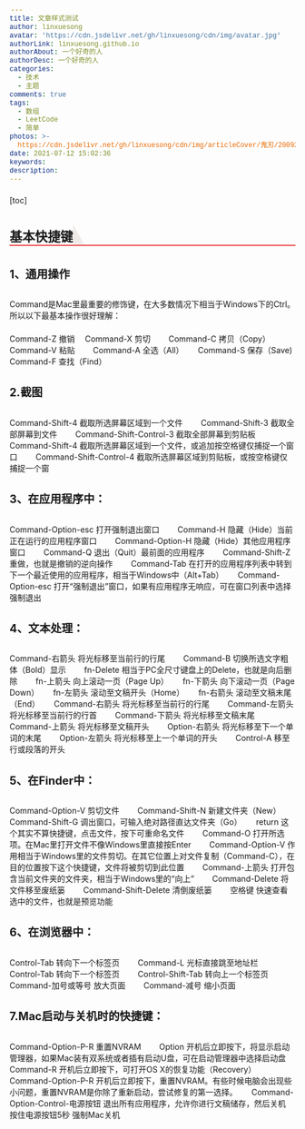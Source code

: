 ```yaml
---
title: 文章样式测试
author: linxuesong
avatar: 'https://cdn.jsdelivr.net/gh/linxuesong/cdn/img/avatar.jpg'
authorLink: linxuesong.github.io
authorAbout: 一个好奇的人
authorDesc: 一个好奇的人
categories:
  - 技术
  - 主题
comments: true
tags:
  - 数组
  - LeetCode
  - 简单
photos: >-
  https://cdn.jsdelivr.net/gh/linxuesong/cdn/img/articleCover/鬼刃/200929110029-3-1200.jpg
date: 2021-07-12 15:02:36
keywords:
description:
---
```

<style>

.output_wrapper/*此属性为全局*/
{
     font-size: 16px;
     color: #3e3e3e;
     line-height: 1.6;
     word-spacing:0px; 
     letter-spacing:0px;
     font-family: "Helvetica Neue",Helvetica,"Hiragino Sans GB","Microsoft YaHei",Arial,sans-serif;   
}
.output_wrapper *
{
  font-size: inherit  ;
  color: inherit;
  line-height: inherit;
  margin:0px;
  padding:0px;
}

p {/*段落*/
  margin: 1.5em 0px;
}
h1,h2,h3,h4,h5,h6 {
  margin: 1.5em 0px;
  font-weight:bold;
}
h1 {
  font-size: 1.6em  ;

}
h2 {
  font-size: 1.4em;
}
h3 {
  font-size: 1.3em;
}
h4 {
  font-size: 1.2em;
}
h5 {
  font-size: 1em;
}
h6 {
  font-size: 1em;
}
h1{/*增加对h3标题的修改*/
  border-bottom:2px  solid   #EC4444;
}
h1 span{/*增加对h1标题字体的修改*/
  display:inline-block;
  font-weight:normal;
  background: #EC4444;
  color:#ffffff;
  padding:3px 10px 0px;
  border-top-right-radius: 3px; 
  border-top-left-radius: 3px; 
  margin-right:3px;
}
h1:after{/*增加对h3标题后面的修饰*/
  display: inline-block; 
  content:" "; 
  vertical-align: bottom;
  border-bottom: 36px solid #EFEBE9;
  border-right: 20px solid transparent; 
}
ul, ol {
  padding-left: 32px;
}
ul{ /*无序列表*/
    list-style-type: disc;
}
ol { /*有序列表*/
  list-style-type: decimal;
}
li *  
{
 /* color: #3e3e3e;*/
} 

li{  /*在公众号下，改变不了li符号的属性（如颜色），并会影响其子元素的属性;而在其它博客平台中，则能正常使用*/ 
    margin-bottom: 0.5em;
/*  color:#159957; */    
}
.code_size_default  /*代码块默认size*/
{
  line-height: 18px;
  font-size: 14px; 
  font-weight:normal;
  word-spacing:0px; 
  letter-spacing:0px; 
}
.code_size_tight /*代码块紧凑size*/
{
   line-height: 15px; 
   font-size: 11px; 
   font-weight:normal;
   word-spacing:-3px; 
   letter-spacing:0px; 
}
pre code /*代码块*/
{           
     font-family: Consolas, Inconsolata, Courier, monospace;
      border-radius: 0px;
}
blockquote { /*引用块*/
  display: block;
  padding: 15px 1rem;
  font-size: 0.9em;
  padding-right: 15px;
  margin: 1em 0;
  color: #819198;
  border-left: 6px solid #dce6f0;
  background: #f2f7fb;
  overflow: auto;
  overflow-scrolling: touch; 
  word-wrap: normal;
  word-break: normal;  
}
blockquote p {
    margin: 0px;
}

a { /*超链接*/
  text-decoration: none;
  color: #1e6bb8;
  word-wrap:break-word;
}

strong  /*强调*/
{
  font-weight: bold;
}
em /*斜体*/
{
 font-style:italic;
}
del /*删除线*/
{
 font-style:italic;
}
strong em/*强调的斜体*/
{
font-weight: bold;
}

hr {  /*分隔线*/
  height: 1px;
  margin: 1.5rem 0px;
  border: none;
  border-top: 1px dashed #A5A5A5;
}

code /*行内代码*/
{
    word-wrap: break-word;
    padding: 2px 4px;
    border-radius: 4px;
    margin:0 2px;
    color:#e96900;
    background:#f8f8f8;
}
img
{
  display: block;
  margin:0 auto;  /*图片水平居中*/
  /* margin:0 0;  */ /*图片水平居左，如需要请打开*/
  max-width:100%;
}
figcaption/*图片描述文字*/
{
  margin-top:10px;
  text-align:center;
   /* text-align:left;  */ /*当图片水平居左时，请打开*/
  color:#999;
  font-size: 0.7em;
}

/*================表格开始================*/
table
{
 display:table;
 width: 100% ;
 text-align: left;
}
tbody {
  border: 0;
}

table tr {
  border: 0;
  border-top: 1px solid #CCC;
  background-color: white;

}

/*隔行改变行的背景色，如需要请打开*/
/*
table tr:nth-child(2n) {
  background-color: #F8F8F8;
}
*/

table tr th, table tr td {
  font-size: 1em;
  border: 1px solid #CCC;
  padding: 0.5em 1em;
  text-align: left;
}
/*表头的属性*/
table tr th {
 font-weight: bold;
  background-color: #F0F0F0;
}
/*================表格结束================*/



/*================数学公式开始================*/
.katex-display {/*块公式*/
  font-size:1.22em; 
}
.katex
{/*行内公式*/
  padding:8px 3px;
}
.katex-display > .katex
{/*块公式*/
   display:inline-block;
   text-align:center;
   padding:3px;
}
.katex img
{/*行内公式对应的图片*/
  display:inline-block;
  vertical-align:middle;
}
/*================数学公式结束================*/

a[href^="#"] sup
{/*注脚*/
  vertical-align:super;
  margin:0 2px;  
  padding:1px 3px; 
  color: #ffffff;
  background:#666666;
  font-size:0.7em;
}

/*================任务列表开始================*/
.task-list-list {
  list-style-type: none;
}
.task-list-list.checked {/*已完成*/
  color: #3e3e3e;
}

.task-list-list.uncheck {/*未完成*/
  color: #bfc1bf;
}
.task-list-list .icon_uncheck, .task-list-list .icon_check {
  display: inline-block;
  vertical-align: middle;
  margin-right: 10px;
}
.task-list-list .icon_check:before
{/*已完成*/
    content: "√";
    border: 2px solid #3e3e3e;
    color:red;
}
.task-list-list .icon_uncheck:before
{/*未完成*/
   content: "x";
   border: 2px solid #bfc1bf;
    color: #bfc1bf;
}
.task-list-list .icon_check:before, .task-list-list .icon_uncheck:before
{/*标志框*/
  padding:2px;
  padding-left: 5px;
  padding-right: 8px;
  border-radius:5px;
}
/*================任务列表结束================*/

.toc
{/*总目录*/
  margin-left:25px;
}
.toc_item
{/*每条目录*/
  display:block;

}
.toc_left
{/*每级目录的缩进*/
  margin-left:25px;
}
</style>

[toc]

# 基本快捷键

## 1、通用操作

Command是Mac里最重要的修饰键，在大多数情况下相当于Windows下的Ctrl。所以以下最基本操作很好理解：

Command-Z 撤销　
Command-X 剪切　　
Command-C 拷贝（Copy）　　
Command-V 粘贴　　
Command-A 全选（All）　　
Command-S 保存（Save)　　
Command-F 查找（Find）

## 2.截图

Command-Shift-4 截取所选屏幕区域到一个文件　　
Command-Shift-3 截取全部屏幕到文件　　
Command-Shift-Control-3 截取全部屏幕到剪贴板　　
Command-Shift-4 截取所选屏幕区域到一个文件，或追加按空格键仅捕捉一个窗口　　
Command-Shift-Control-4 截取所选屏幕区域到剪贴板，或按空格键仅捕捉一个窗

## 3、在应用程序中：

Command-Option-esc 打开强制退出窗口　　
Command-H 隐藏（Hide）当前正在运行的应用程序窗口　　
Command-Option-H 隐藏（Hide）其他应用程序窗口　　
Command-Q 退出（Quit）最前面的应用程序　　
Command-Shift-Z 重做，也就是撤销的逆向操作　　
Command-Tab 在打开的应用程序列表中转到下一个最近使用的应用程序，相当于Windows中（Alt+Tab）　　
Command-Option-esc 打开“强制退出”窗口，如果有应用程序无响应，可在窗口列表中选择强制退出

## 4、文本处理：

Command-右箭头 将光标移至当前行的行尾　　
Command-B 切换所选文字粗体（Bold）显示　　
fn-Delete 相当于PC全尺寸键盘上的Delete，也就是向后删除　　
fn-上箭头 向上滚动一页（Page Up）　　
fn-下箭头 向下滚动一页（Page Down）　　
fn-左箭头 滚动至文稿开头（Home）　　
fn-右箭头 滚动至文稿末尾（End）　　
Command-右箭头 将光标移至当前行的行尾　　
Command-左箭头 将光标移至当前行的行首　　
Command-下箭头 将光标移至文稿末尾　　
Command-上箭头 将光标移至文稿开头　　
Option-右箭头 将光标移至下一个单词的末尾　　
Option-左箭头 将光标移至上一个单词的开头　　
Control-A 移至行或段落的开头

## 5、在Finder中：

Command-Option-V 剪切文件　　
Command-Shift-N 新建文件夹（New）　　
Command-Shift-G 调出窗口，可输入绝对路径直达文件夹（Go）　　
return 这个其实不算快捷键，点击文件，按下可重命名文件　　
Command-O 打开所选项。在Mac里打开文件不像Windows里直接按Enter　　
Command-Option-V 作用相当于Windows里的文件剪切。在其它位置上对文件复制（Command-C），在目的位置按下这个快捷键，文件将被剪切到此位置　　
Command-上箭头 打开包含当前文件夹的文件夹，相当于Windows里的“向上”　　
Command-Delete 将文件移至废纸篓　　
Command-Shift-Delete 清倒废纸篓　　
空格键 快速查看选中的文件，也就是预览功能

## 6、在浏览器中：

Control-Tab 转向下一个标签页　　
Command-L 光标直接跳至地址栏　　
Control-Tab 转向下一个标签页　　
Control-Shift-Tab 转向上一个标签页　　
Command-加号或等号 放大页面　　
Command-减号 缩小页面

## 7.Mac启动与关机时的快捷键：

Command-Option-P-R 重置NVRAM　　
Option 开机后立即按下，将显示启动管理器，如果Mac装有双系统或者插有启动U盘，可在启动管理器中选择启动盘　　
Command-R 开机后立即按下，可打开OS X的恢复功能（Recovery）　　
Command-Option-P-R 开机后立即按下，重置NVRAM。有些时候电脑会出现些小问题，重置NVRAM是你除了重新启动，尝试修复的第一选择。　　
Command-Option-Control-电源按钮 退出所有应用程序，允许你进行文稿储存，然后关机　　
按住电源按钮5秒 强制Mac关机
